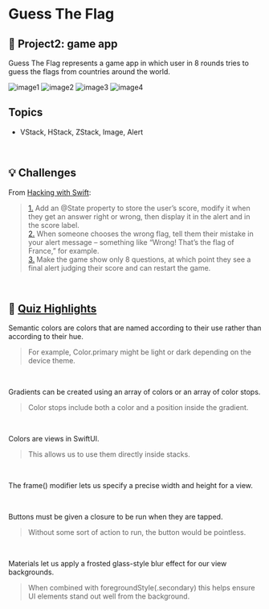# Guess The Flag
## 📌 Project2: game app

Guess The Flag represents a game app in which user in 8 rounds tries to guess the flags from countries around the world.

![image1](https://github.com/laurakciic/100-days-of-SwiftUI/blob/master/02_Guess_The_Flag/02_Guess_The_Flag/gitAssets/regular1.png)
![image2](https://github.com/laurakciic/100-days-of-SwiftUI/blob/master/02_Guess_The_Flag/02_Guess_The_Flag/gitAssets/regular2.png)
![image3](https://github.com/laurakciic/100-days-of-SwiftUI/blob/master/02_Guess_The_Flag/02_Guess_The_Flag/gitAssets/regular3.png)
![image4](https://github.com/laurakciic/100-days-of-SwiftUI/blob/master/02_Guess_The_Flag/02_Guess_The_Flag/gitAssets/regular4.png)

## Topics

- VStack, HStack, ZStack, Image, Alert

<br/>

## 💡 Challenges 

From [Hacking with Swift](https://www.hackingwithswift.com/books/ios-swiftui/guess-the-flag-wrap-up):
>[1.](https://github.com/laurakciic/100-days-of-SwiftUI/commit/8d9bf8362b9992b6fdb6e76f5d41be7619138a5a) Add an @State property to store the user’s score, modify it when they get an answer right or wrong, then display it in the alert and in the score label.           
>[2.](https://github.com/laurakciic/100-days-of-SwiftUI/commit/b8d81d04e7095e4aa47ea9464ee2c0ed124c696a) When someone chooses the wrong flag, tell them their mistake in your alert message – something like “Wrong! That’s the flag of France,” for example.        
>[3.](https://github.com/laurakciic/100-days-of-SwiftUI/commit/a9369e1ee5e17540d33d49c82fa22075262ced01) Make the game show only 8 questions, at which point they see a final alert judging their score and can restart the game.        

<br/>

## 📝 [Quiz Highlights](https://www.hackingwithswift.com/review/ios-swiftui/guess-the-flag)

Semantic colors are colors that are named according to their use rather than according to their hue.
>For example, Color.primary might be light or dark depending on the device theme.   

<br/>

Gradients can be created using an array of colors or an array of color stops.
>Color stops include both a color and a position inside the gradient.

<br/>

Colors are views in SwiftUI.
>This allows us to use them directly inside stacks.

<br/>

The frame() modifier lets us specify a precise width and height for a view.

<br/>

Buttons must be given a closure to be run when they are tapped.
>Without some sort of action to run, the button would be pointless.

<br/>

Materials let us apply a frosted glass-style blur effect for our view backgrounds.
>When combined with foregroundStyle(.secondary) this helps ensure UI elements stand out well from the background.









